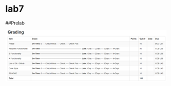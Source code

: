 lab7
====

##Prelab

![alt text](https://raw.githubusercontent.com/JeremyGruszka/lab7/master/gradesheet.PNG "gradesheet")
